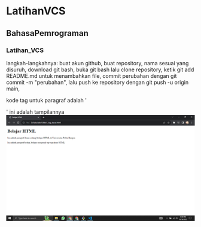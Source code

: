 # LatihanVCS
## BahasaPemrograman

### Latihan_VCS
langkah-langkahnya: 
buat akun github,
buat repository, 
nama sesuai yang disuruh,
download git bash, 
buka git bash lalu clone repository,
ketik git add README.md untuk menambahkan file,
commit perubahan dengan git commit -m "perubahan",
lalu push ke repository dengan git push -u origin main,

kode tag untuk paragraf adalah '<p>'
ini adalah tampilannya
![Gambar 1](screenshot/ss1.png)
